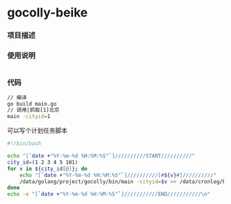 # gocolly-beike

### 项目描述


### 使用说明
~~~

~~~

### 代码

```bash
// 编译
go build main.go
// 调用|抓取[1]北京
main -cityid=1
```

可以写个计划任务脚本

```bash
#!/bin/bash

echo "[`date +"%Y-%m-%d %H:%M:%S"`]//////////START//////////"
city_id=(1 2 3 4 5 101)
for v in ${city_id[@]}; do
    echo "[`date +"%Y-%m-%d %H:%M:%S"`]//////////[#${v}#]//////////"
    /data/golang/project/gocolly/bin/main -cityid=$v >> /data/cronlog/beike-$v.log 2>&1
done
echo -e "[`date +"%Y-%m-%d %H:%M:%S"`]///////////END///////////\n"
```
